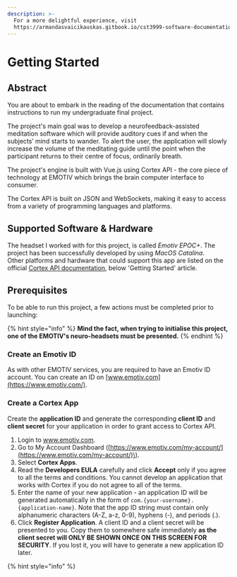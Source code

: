 ```yaml
---
description: >-
  For a more delightful experience, visit
  https://armandasvaicikauskas.gitbook.io/cst3999-software-documentation/
---
```


# Getting Started

## Abstract

You are about to embark in the reading of the documentation that contains instructions to run my undergraduate final project. 

The project's main goal was to develop a neurofeedback-assisted meditation software which will provide auditory cues if and when the subjects’ mind starts to wander. To alert the user, the application will slowly increase the volume of the meditating guide until the point when the participant returns to their centre of focus, ordinarily breath.

The project's engine is built with Vue.js using Cortex API - the core piece of technology at EMOTIV which brings the brain computer interface to consumer.

The Cortex API is built on JSON and WebSockets, making it easy to access from a variety of programming languages and platforms.

## Supported Software & Hardware

The headset I worked with for this project, is called _Emotiv EPOC+_. The project has been successfully developed by using _MacOS Catalina_.   
Other platforms and hardware that could support this app are listed on the official [Cortex API documentation](https://emotiv.gitbook.io/cortex-api/), below 'Getting Started' article.

## Prerequisites

To be able to run this project, a few actions must be completed prior to launching:

{% hint style="info" %}
**Mind the fact, when trying to initialise this project, one of the EMOTIV's neuro-headsets must be presented.**
{% endhint %}

### Create an Emotiv ID

As with other EMOTIV services, you are required to have an Emotiv ID account. You can create an ID on [www.emotiv.com](https://www.emotiv.com/).

### Create a Cortex App

Create the **application ID** and generate the corresponding **client ID** and **client secret** for your application in order to grant access to Cortex API.

1. Login to www.emotiv.com.
2. Go to My Account Dashboard \([https://www.emotiv.com/my-account/](https://www.emotiv.com/my-account/)\).
3. Select **Cortex Apps**.
4. Read the **Developers EULA** carefully and click **Accept** only if you agree to all the terms and conditions. You cannot develop an application that works with Cortex if you do not agree to all of the terms.
5. Enter the name of your new application - an application ID will be generated automatically in the form of `com.{your-username}.{application-name}`. Note that the app ID string must contain only alphanumeric characters \(A-Z, a-z, 0-9\), hyphens \(-\), and periods \(.\).
6. Click **Register Application**. A client ID and a client secret will be presented to you. Copy them to somewhere safe immediately **as the client secret will ONLY BE SHOWN ONCE ON THIS SCREEN FOR SECURITY**. If you lost it, you will have to generate a new application ID later.

{% hint style="info" %}







